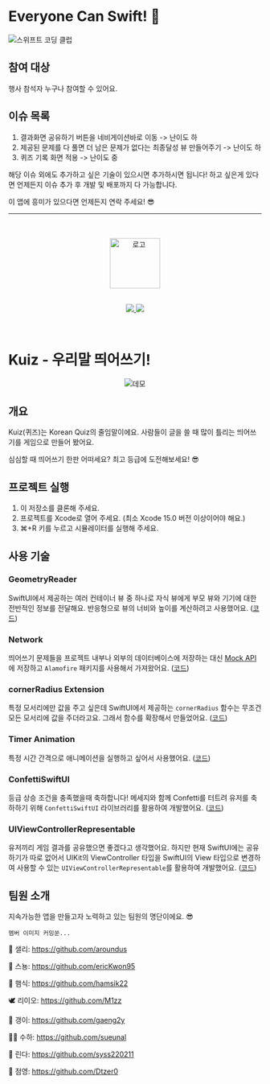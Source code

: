 # Everyone Can Swift! 🥳

![스위프트 코딩 클럽](https://user-images.githubusercontent.com/16731356/205471879-92636e25-7e68-463f-9835-8fd8b15c0f18.png)

## 참여 대상

행사 참석자 누구나 참여할 수 있어요.

## 이슈 목록

1. 결과화면 공유하기 버튼을 네비게이션바로 이동 -> 난이도 하
2. 제공된 문제를 다 풀면 더 남은 문제가 없다는 최종달성 뷰 만들어주기 -> 난이도 하
3. 퀴즈 기록 화면 적용 -> 난이도 중

해당 이슈 외에도 추가하고 싶은 기술이 있으시면 추가하시면 됩니다! 하고 싶은게 있다면 언제든지 이슈 추가 후 개발 및 배포까지 다 가능합니다. 

이 앱에 흥미가 있으다면 언제든지 연락 주세요! 😎

---

<br />
<br />

<div align="center">
  <img src="https://user-images.githubusercontent.com/16731356/205466883-e9611648-436c-41ee-9238-cdd1c780f322.png" alt="로고" height="100" />
</div>
<br />
<p align="center">
  <a href="https://github.com/Swift-Coding-Club/Level1Kuiz/graphs/contributors" alt="Contributors">
    <img src="https://img.shields.io/github/contributors/Swift-Coding-Club/Level1Kuiz" />
  </a>
  <a href="https://github.com/Swift-Coding-Club/Level1Kuiz/pulse" alt="Activity">
    <img src="https://img.shields.io/github/commit-activity/m/Swift-Coding-Club/Level1Kuiz" />
  </a>
</p>
<br />

# Kuiz - 우리말 띄어쓰기!

<div align="center">
  <img src="https://user-images.githubusercontent.com/16731356/205376037-3f4b996e-19c9-4bb8-9ab3-544a2727cfb7.gif" alt="데모" />
</div>

## 개요

Kuiz(퀴즈)는 Korean Quiz의 줄임말이에요. 사람들이 글을 쓸 때 많이 틀리는 띄어쓰기를 게임으로 만들어 봤어요.

심심할 때 띄어쓰기 한판 어떠세요? 최고 등급에 도전해보세요! 😎

## 프로젝트 실행

1. 이 저장소를 클론해 주세요.
2. 프로젝트를 Xcode로 열어 주세요. (최소 Xcode 15.0 버전 이상이어야 해요.)
3. ⌘+R 키를 누르고 시뮬레이터를 실행해 주세요.

## 사용 기술 

### GeometryReader

SwiftUI에서 제공하는 여러 컨테이너 뷰 중 하나로 자식 뷰에게 부모 뷰와 기기에 대한 전반적인 정보를 전달해요. 반응형으로 뷰의 너비와 높이를 계산하려고 사용했어요. ([코드](https://github.com/Swift-Coding-Club/Level1Kuiz/blob/main/Level1Kuiz/View/Home/HomeView.swift#L25))

### Network

띄어쓰기 문제들을 프로젝트 내부나 외부의 데이터베이스에 저장하는 대신 [Mock API](https://mockapi.io/)에 저장하고 `Alamofire` 패키지를 사용해서 가져왔어요. ([코드](https://github.com/Swift-Coding-Club/Level1Kuiz/blob/main/Level1Kuiz/Network/HTTPClient.swift))

### cornerRadius Extension

특정 모서리에만 값을 주고 싶은데 SwiftUI에서 제공하는 `cornerRadius` 함수는 무조건 모든 모서리에 값을 주더라고요. 그래서 함수를 확장해서 만들었어요. ([코드](https://github.com/Swift-Coding-Club/Level1Kuiz/blob/main/Level1Kuiz/Extension/ViewExtension.swift))

### Timer Animation

특정 시간 간격으로 애니메이션을 실행하고 싶어서 사용했어요. ([코드](https://github.com/Swift-Coding-Club/Level1Kuiz/blob/main/Level1Kuiz/View/Home/HomeView.swift#L83))

### ConfettiSwiftUI

등급 상승 조건을 충족했을때 축하합니다! 메세지와 함께 Confetti를 터트려 유저를 축하하기 위해 `ConfettiSwiftUI` 라이브러리를 활용하여 개발했어요. ([코드](https://github.com/Swift-Coding-Club/Level1Kuiz/blob/main/Level1Kuiz/View/Quiz/ReachEffectView.swift))

### UIViewControllerRepresentable

유저끼리 게임 결과를 공유했으면 좋겠다고 생각했어요. 
하지만 현재 SwiftUI에는 공유하기가 따로 없어서 UIKit의 ViewController 타입을 SwiftUI의 View 타입으로 변경하여 사용할 수 있는 `UIViewControllerRepresentable`를 활용하여 개발했어요. ([코드](https://github.com/Swift-Coding-Club/Level1Kuiz/blob/main/Level1Kuiz/View/Result/ShareView.swift))

## 팀원 소개

지속가능한 앱을 만들고자 노력하고 있는 팀원의 명단이에요. 😎

`멤버 이미지 커밍쑨...`

🐥 샐리: https://github.com/aroundus

🦫 스뇽: https://github.com/ericKwon95

🐹 햄식: https://github.com/hamsik22

🕊️ 리이오: https://github.com/M1zz

🦫 갱이: https://github.com/gaeng2y

🐻‍❄️ 수하: https://github.com/sueunal

🦥 린다: https://github.com/syss220211

🐢 점영: https://github.com/Dtzer0

